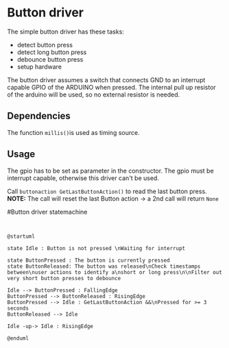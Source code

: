# Button driver

The simple button driver has these tasks:

- detect button press
- detect long button press
- debounce button press
- setup hardware

The button driver assumes a switch that connects GND to an interrupt capable GPIO of the ARDUINO when pressed.
The internal pull up resistor of the arduino will be used, so no external resistor is needed. 

## Dependencies

The function ```millis()```is used as timing source. 

## Usage

The gpio has to be set as parameter in the constructor. 
The gpio must be interrupt capable, otherwise this driver can't be used. 

Call ``buttonaction GetLastButtonAction()`` to read the last button press. 
**NOTE:** The call will reset the last Button action -> a 2nd call will return ``None``

#Button driver statemachine


```plantuml


@startuml

state Idle : Button is not pressed \nWaiting for interrupt

state ButtonPressed : The button is currently pressed
state ButtonReleased: The button was released\nCheck timestamps between\nuser actions to identify a\nshort or long press\n\nFilter out very short button presses to debounce

Idle --> ButtonPressed : FallingEdge
ButtonPressed --> ButtonReleased : RisingEdge
ButtonPressed --> Idle : GetLastButtonAction &&\nPressed for >= 3 seconds
ButtonReleased --> Idle 

Idle -up-> Idle : RisingEdge 

@enduml

```